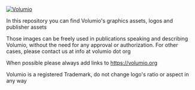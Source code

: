 [![Volumio](https://volumio.org/wp-content/uploads/2016/02/Volumio_logo_HD2000.jpg)](https://volumio.org)



In this repository you can find Volumio's graphics assets, logos and publisher assets



Those images can be freely used in publications speaking and describing Volumio, without the need for any approval or authorization. For other cases, please contact us at info at volumio dot org 



When possible please always add links to https://volumio.org


Volumio is a registered Trademark, do not change logo's ratio or aspect in any way 

